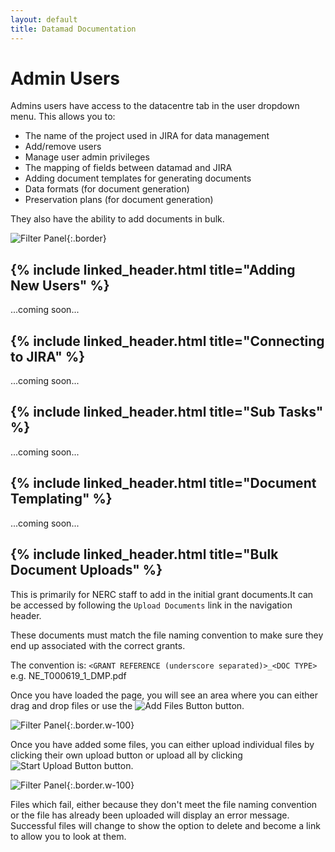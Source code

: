 ```yaml
---
layout: default
title: Datamad Documentation
---
```


# Admin Users

Admins users have access to the datacentre tab in the user dropdown menu. This allows you to:
- The name of the project used in JIRA for data management
- Add/remove users
- Manage user admin privileges
- The mapping of fields between datamad and JIRA
- Adding document templates for generating documents
- Data formats (for document generation)
- Preservation plans (for document generation)

They also have the ability to add documents in bulk.

![Filter Panel](/assets/images/admin_users/admin_user_menu.png){:.border}

## {% include linked_header.html title="Adding New Users" %}
...coming soon...

## {% include linked_header.html title="Connecting to JIRA" %}
...coming soon...


## {% include linked_header.html title="Sub Tasks" %}
...coming soon...


## {% include linked_header.html title="Document Templating" %}
...coming soon...


## {% include linked_header.html title="Bulk Document Uploads" %}

This is primarily for NERC staff to add in the initial grant documents.It can be accessed by following the `Upload Documents` link in the navigation header.

These documents must match the file naming convention to make sure they end up associated with the correct grants.

The convention is:
`<GRANT REFERENCE (underscore separated)>_<DOC TYPE>`
e.g. NE_T000619_1_DMP.pdf

Once you have loaded the page, you will see an area where you can either drag and drop files or use the ![Add Files Button](/assets/images/admin_users/add_files.png) button.

![Filter Panel](/assets/images/admin_users/bulk_document_upload.png){:.border.w-100}

Once you have added some files, you can either upload individual files by clicking their own upload button or upload all by clicking ![Start Upload Button](/assets/images/admin_users/start_upload.png) button.

![Filter Panel](/assets/images/admin_users/files_added.png){:.border.w-100}

Files which fail, either because they don't meet the file naming convention or the file has already been uploaded will display an error message. Successful files will change to show the option to delete and become a link
to allow you to look at them.